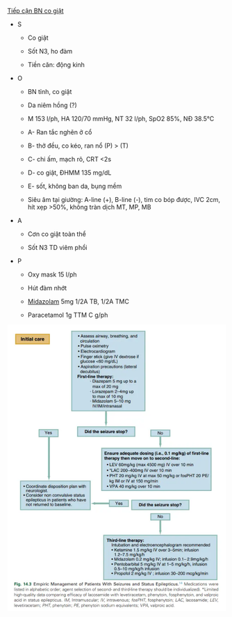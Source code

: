 [Tiếp cận BN co giật](../Ti%E1%BA%BFp%20c%E1%BA%ADn%20BN%20co%20gi%E1%BA%ADt.md)
  
- S
  
	- Co giật
  
	- Sốt N3, ho đàm
  
	- Tiền căn: động kinh
  
- O
  
	- BN tỉnh, co giật
  
	- Da niêm hồng (?)
  
	- M 153 l/ph, HA 120/70 mmHg, NT 32 l/ph, SpO2 85%, NĐ 38.5℃
  
	- A- Ran tắc nghẽn ở cổ
  
	- B- thở đều, co kéo, ran nổ (P) > (T)
  
	- C- chi ấm, mạch rõ, CRT <2s
  
	- D- co giật, ĐHMM 135 mg/dL
  
	- E- sốt, không ban da, bụng mềm
  
	- Siêu âm tại giường: A-line (+), B-line (-), tim co bóp được, IVC 2cm, hít xẹp >50%, không tràn dịch MT, MP, MB
  
- A
  
	- Cơn co giật toàn thể
  
	- Sốt N3 TD viêm phổi
  
- P
  
	- Oxy mask 15 l/ph
  
	- Hút đàm nhớt
  
	- [Midazolam](../100%20Reference%20notes/Drug/Midazolam.md) 5mg 1/2A TB, 1/2A TMC
  
	- Paracetamol 1g TTM C g/ph
  

  

  
![250205-20250205210632606.webp](../200%20FILES/201%20Image/250205-20250205210632606.webp)